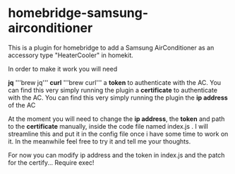 # homebridge-samsung-airconditioner
This is a plugin for homebridge to add a Samsung AirConditioner as an accessory type "HeaterCooler" in homekit.

In order to make it work you will need 

**jq** '''brew jq'''
**curl** '''brew curl'''
a **token** to authenticate with the AC. You can find this very simply running the plugin
a **certificate** to authenticate with the AC. You can find this very simply running the plugin
the **ip address** of the AC 

At the moment you will need to change the **ip address**, the **token** and path to the **certificate** manually, inside the code file named index.js . 
I will streamline this and put it in the config file once i have some time to work on it. 
In the meanwhile feel free to try it and tell me your thoughts.

For now you can modify ip address and the token in index.js and the patch for the certify... 
Require exec!
